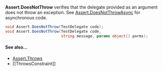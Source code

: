 **Assert.DoesNotThrow** verifies that the delegate provided as an argument 
does not throw an exception. See [Assert.DoesNotThrowAsync](Assert.DoesNotThrowAsync.md) for asynchronous code.

```csharp
void Assert.DoesNotThrow(TestDelegate code);
void Assert.DoesNotThrow(TestDelegate code,
                         string message, params object[] parms);
```

#### See also...
 * [Assert.Throws](Assert.Throws.md)
 * [[ThrowsConstraint]]
